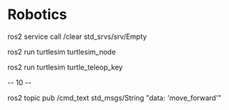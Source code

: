 # Robotics
ros2 service call /clear std_srvs/srv/Empty


ros2 run turtlesim turtlesim_node

ros2 run turtlesim turtle_teleop_key

-- 10 --

ros2 topic pub /cmd_text std_msgs/String "data: 'move_forward'"

